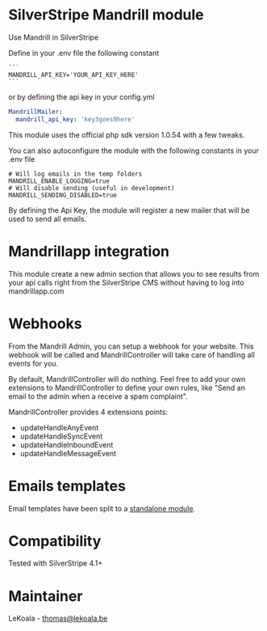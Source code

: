 SilverStripe Mandrill module
==================
Use Mandrill in SilverStripe

Define in your .env file the following constant

    ```
	MANDRILL_API_KEY='YOUR_API_KEY_HERE'
    ```

or by defining the api key in your config.yml

   ```yaml
   MandrillMailer:
     mandrill_api_key: 'key3goes9here'
   ```

This module uses the official php sdk version 1.0.54 with a few tweaks.

You can also autoconfigure the module with the following constants in your .env file

    # Will log emails in the temp folders
	MANDRILL_ENABLE_LOGGING=true
    # Will disable sending (useful in development)
	MANDRILL_SENDING_DISABLED=true

By defining the Api Key, the module will register a new mailer that will be used to send all emails.

Mandrillapp integration
==================

This module create a new admin section that allows you to see results from
your api calls right from the SilverStripe CMS without having to log into
mandrillapp.com

Webhooks
==================

From the Mandrill Admin, you can setup a webhook for your website. This webhook
will be called and MandrillController will take care of handling all events
for you.

By default, MandrillController will do nothing. Feel free to add your own
extensions to MandrillController to define your own rules, like "Send an
email to the admin when a receive a spam complaint".

MandrillController provides 4 extensions points:
- updateHandleAnyEvent
- updateHandleSyncEvent
- updateHandleInboundEvent
- updateHandleMessageEvent

Emails templates
==================

Email templates have been split to a [standalone module](https://github.com/lekoala/silverstripe-email-templates).

Compatibility
==================
Tested with SilverStripe 4.1+

Maintainer
==================
LeKoala - thomas@lekoala.be
